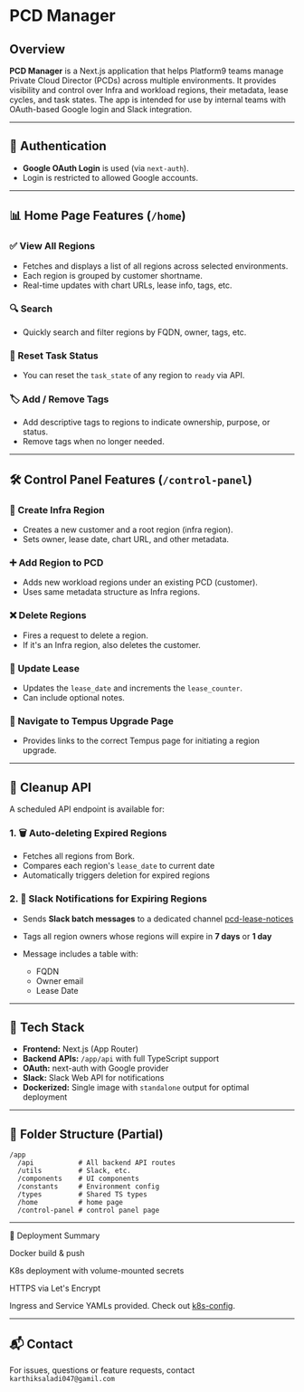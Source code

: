 # PCD Manager

## Overview

**PCD Manager** is a Next.js application that helps Platform9 teams manage Private Cloud Director (PCDs) across multiple environments. It provides visibility and control over Infra and workload regions, their metadata, lease cycles, and task states. The app is intended for use by internal teams with OAuth-based Google login and Slack integration.

---

## 🔐 Authentication

- **Google OAuth Login** is used (via `next-auth`).
- Login is restricted to allowed Google accounts.

---

## 📊 Home Page Features (`/home`)

### ✅ View All Regions

- Fetches and displays a list of all regions across selected environments.
- Each region is grouped by customer shortname.
- Real-time updates with chart URLs, lease info, tags, etc.

### 🔍 Search

- Quickly search and filter regions by FQDN, owner, tags, etc.

### 🔄 Reset Task Status

- You can reset the `task_state` of any region to `ready` via API.

### 🏷️ Add / Remove Tags

- Add descriptive tags to regions to indicate ownership, purpose, or status.
- Remove tags when no longer needed.

---

## 🛠 Control Panel Features (`/control-panel`)

### 🚀 Create Infra Region

- Creates a new customer and a root region (infra region).
- Sets owner, lease date, chart URL, and other metadata.

### ➕ Add Region to PCD

- Adds new workload regions under an existing PCD (customer).
- Uses same metadata structure as Infra regions.

### ❌ Delete Regions

- Fires a request to delete a region.
- If it's an Infra region, also deletes the customer.

### 🔁 Update Lease

- Updates the `lease_date` and increments the `lease_counter`.
- Can include optional notes.

### 🔗 Navigate to Tempus Upgrade Page

- Provides links to the correct Tempus page for initiating a region upgrade.

---

## 🧹 Cleanup API

A scheduled API endpoint is available for:

### 1. 🗑 Auto-deleting Expired Regions

- Fetches all regions from Bork.
- Compares each region's `lease_date` to current date
- Automatically triggers deletion for expired regions

### 2. 📣 Slack Notifications for Expiring Regions

- Sends **Slack batch messages** to a dedicated channel [pcd-lease-notices](https://platform9.slack.com/archives/C0935NGUC6B)
- Tags all region owners whose regions will expire in **7 days** or **1 day**
- Message includes a table with:

  - FQDN
  - Owner email
  - Lease Date

---

## 🔧 Tech Stack

- **Frontend:** Next.js (App Router)
- **Backend APIs:** `/app/api` with full TypeScript support
- **OAuth:** next-auth with Google provider
- **Slack:** Slack Web API for notifications
- **Dockerized:** Single image with `standalone` output for optimal deployment

---

## 📂 Folder Structure (Partial)

```
/app
  /api           # All backend API routes
  /utils         # Slack, etc.
  /components    # UI components
  /constants     # Environment config
  /types         # Shared TS types
  /home          # home page
  /control-panel # control panel page
```

---

🚀 Deployment Summary

Docker build & push

K8s deployment with volume-mounted secrets

HTTPS via Let's Encrypt

Ingress and Service YAMLs provided. Check out [k8s-config](https://github.com/KarthikSaladi047/SaaS-Lifecycle-Automation/blob/main/k8s-config/pcd-manager.yaml).

---

## 📬 Contact

For issues, questions or feature requests, contact `karthiksaladi047@gamil.com`
